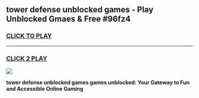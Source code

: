 
## tower defense unblocked games - Play Unblocked Gmaes & Free #96fz4
<h3>
<a href="https://premium.freeplayer.one?title=tower_defense_unblocked_games&ref=03M">CLICK TO PLAY</a></h3>
<hr>

<h3>
<a href="https://premium.freeplayer.one?title=tower_defense_unblocked_games&ref=03M">CLICK 2 PLAY</a>
  
</h3>

<a href="https://premium.freeplayer.one?title=tower_defense_unblocked_games&ref=03M"><img src="https://clearcache.store/games.png"></a>


**tower defense unblocked games games unblocked: Your Gateway to Fun and Accessible Online Gaming**
